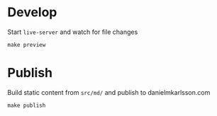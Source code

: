 
# Develop

Start `live-server` and watch for file changes

```
make preview
```

# Publish

Build static content from `src/md/` and publish to danielmkarlsson.com

```
make publish
```
